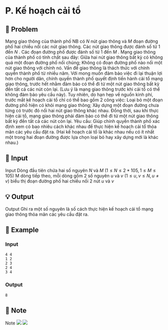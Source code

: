 # P. Kế hoạch cải tổ

## 📖 Problem

Mạng giao thông của thành phố NB có
$N$
nút giao thông và
$M$
đoạn đường phố hai chiều nối các nút giao thông. Các nút giao thông được đánh số từ
$1$
đến
$N$
. Các đoạn đường phố được đánh số từ
$1$
đến
$M$
. Mạng giao thông của thành phố có tính chất sau đây:
Giữa hai nút giao thông bất kỳ có không quá một đoạn đường phố nối chúng;
Không có đoạn đường phố nào nối một nút giao thông với chính nó.
Vấn đề giao thông là thách thức với chính quyền thành phố từ nhiều năm. Với mong muốn đảm bảo việc đi lại thuận lợi hơn cho người dân, chính quyền thành phố quyết định tiến hành cải tổ mạng giao thông, trước hết nhằm đảm bảo có thể đi từ một nút giao thông bất kỳ đến tất cả các nút còn lại. (Lưu ý là mạng giao thông trước khi cải tổ có thể không đảm bảo yêu cầu này). Tuy nhiên, do hạn hẹp về nguồn kinh phí, trước mắt kế hoạch cải tổ chỉ có thể bao gồm
$2$
công việc:
Loại bỏ một đoạn đường phố hiện có khỏi mạng giao thông;
Xây dựng một đoạn đường chưa từng có trước đó nối hai nút giao thông khác nhau.
Đồng thời, sau khi thực hiện cải tổ, mạng giao thông phải đảm bảo có thể đi từ một nút giao thông bất kỳ đến tất cả các nút còn lại.
Yêu cầu:
Giúp chính quyền thành phố xác định xem có bao nhiêu cách khác nhau để thực hiện kế hoạch cải tổ thỏa mãn các yêu cầu đặt ra. (Hai kế hoạch cải tổ là khác nhau nếu có ít nhất một trong hai đoạn đường được lựa chọn loại bỏ hay xây dựng mới là khác nhau.)


## 🧩 Input

Input
Dòng đầu tiên chứa hai số nguyên
$N$
và
$M$
$(1 ≤N≤ 2 * 105, 1 ≤M≤ 105)$
M dòng tiếp theo, mỗi dòng gồm 2 số nguyên
$u$
và
$v$
$(1 ≤u,v≤N,u≠v)$
biểu thị đoạn đường phố hai chiều nối 2 nút
$u$
và
$v$


## 💡 Output

Output
Ghi ra một số nguyên là số cách thực hiện kế hoạch cải tổ mạng giao thông thỏa mãn các yêu cầu đặt ra.


## 🧠 Example

### Input

```text
4 4
1 2
2 3
2 4
3 4
```

### Output

```text
8
```



## 📝 Note

Note
![](https://espresso.codeforces.com/985ac6620ae9da3c3809100bd71feae06c408479.png)
![](https://espresso.codeforces.com/c8b07ff266614776526e5e9c394ce50db9d390a9.png)

